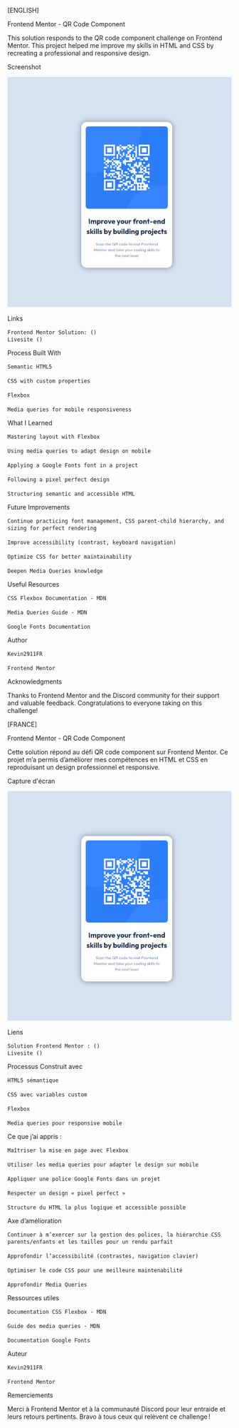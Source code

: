 [ENGLISH]

Frontend Mentor - QR Code Component

This solution responds to the QR code component challenge on Frontend Mentor. This project helped me improve my skills in HTML and CSS by recreating a professional and responsive design.

Screenshot

![alt text](media/snap.png)

Links

    Frontend Mentor Solution: ()
    Livesite ()

Process
Built With

    Semantic HTML5

    CSS with custom properties

    Flexbox

    Media queries for mobile responsiveness

What I Learned

    Mastering layout with Flexbox

    Using media queries to adapt design on mobile

    Applying a Google Fonts font in a project

    Following a pixel perfect design

    Structuring semantic and accessible HTML

Future Improvements

    Continue practicing font management, CSS parent-child hierarchy, and sizing for perfect rendering

    Improve accessibility (contrast, keyboard navigation)

    Optimize CSS for better maintainability

    Deepen Media Queries knowledge

Useful Resources

    CSS Flexbox Documentation - MDN

    Media Queries Guide - MDN

    Google Fonts Documentation

Author

    Kevin2911FR

    Frontend Mentor

Acknowledgments

Thanks to Frontend Mentor and the Discord community for their support and valuable feedback.
Congratulations to everyone taking on this challenge!


[FRANCE]


Frontend Mentor - QR Code Component

Cette solution répond au défi QR code component sur Frontend Mentor. Ce projet m’a permis d’améliorer mes compétences en HTML et CSS en reproduisant un design professionnel et responsive.

Capture d'écran

![alt text](media/snap.png)

Liens

    Solution Frontend Mentor : ()
    Livesite ()


Processus
Construit avec

    HTML5 sémantique

    CSS avec variables custom

    Flexbox

    Media queries pour responsive mobile


Ce que j’ai appris : 

    Maîtriser la mise en page avec Flexbox

    Utiliser les media queries pour adapter le design sur mobile

    Appliquer une police Google Fonts dans un projet

    Respecter un design « pixel perfect »

    Structure du HTML la plus logique et accessible possible

Axe d’amélioration

    Continuer à m’exercer sur la gestion des polices, la hiérarchie CSS parents/enfants et les tailles pour un rendu parfait

    Approfondir l’accessibilité (contrastes, navigation clavier)

    Optimiser le code CSS pour une meilleure maintenabilité

    Approfondir Media Queries

Ressources utiles

    Documentation CSS Flexbox - MDN

    Guide des media queries - MDN

    Documentation Google Fonts

Auteur

    Kevin2911FR

    Frontend Mentor


Remerciements

Merci à Frontend Mentor et à la communauté Discord pour leur entraide et leurs retours pertinents.
Bravo à tous ceux qui relèvent ce challenge !